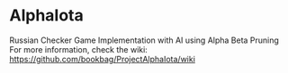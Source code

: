 AlphaIota
=========

Russian Checker Game Implementation with AI using Alpha Beta Pruning</br>
For more information, check the wiki: https://github.com/bookbag/ProjectAlphaIota/wiki